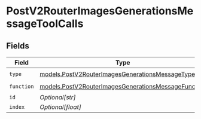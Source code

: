 # PostV2RouterImagesGenerationsMessageToolCalls


## Fields

| Field                                                                                                            | Type                                                                                                             | Required                                                                                                         | Description                                                                                                      |
| ---------------------------------------------------------------------------------------------------------------- | ---------------------------------------------------------------------------------------------------------------- | ---------------------------------------------------------------------------------------------------------------- | ---------------------------------------------------------------------------------------------------------------- |
| `type`                                                                                                           | [models.PostV2RouterImagesGenerationsMessageType](../models/postv2routerimagesgenerationsmessagetype.md)         | :heavy_check_mark:                                                                                               | N/A                                                                                                              |
| `function`                                                                                                       | [models.PostV2RouterImagesGenerationsMessageFunction](../models/postv2routerimagesgenerationsmessagefunction.md) | :heavy_check_mark:                                                                                               | N/A                                                                                                              |
| `id`                                                                                                             | *Optional[str]*                                                                                                  | :heavy_minus_sign:                                                                                               | N/A                                                                                                              |
| `index`                                                                                                          | *Optional[float]*                                                                                                | :heavy_minus_sign:                                                                                               | N/A                                                                                                              |